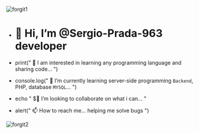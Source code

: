![forgit1](https://github.com/Sergio-Prada-963/Sergio-Prada-963/assets/133453267/728e6576-ef46-439f-9dc1-27d477ae4e53)

- <h1>👋 Hi, I’m @Sergio-Prada-963 developer</h1>
- print(" 👀 I am interested in learning any programming language and sharing code... ")
- console.log(" 🌱 I’m currently learning server-side programming `Backend`, PHP, database `MYSQL`... ")
- echo " $💞️ I’m looking to collaborate on what i can... "

- alert(" 📫 How to reach me... helping me solve bugs  ")


![forgit2](https://github.com/Sergio-Prada-963/Sergio-Prada-963/assets/133453267/c630288c-437b-4df6-8807-cacb14b4a2ae)
